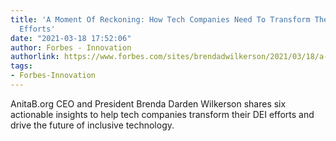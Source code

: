 ```yaml
---
title: 'A Moment Of Reckoning: How Tech Companies Need To Transform Their Diversity
  Efforts'
date: "2021-03-18 17:52:06"
author: Forbes - Innovation
authorlink: https://www.forbes.com/sites/brendadwilkerson/2021/03/18/a-moment-of-reckoning-how-tech-companies-need-to-transform-their-diversity-efforts/
tags:
- Forbes-Innovation
---
```

AnitaB.org CEO and President Brenda Darden Wilkerson shares six actionable insights to help tech companies transform their DEI efforts and drive the future of inclusive technology.